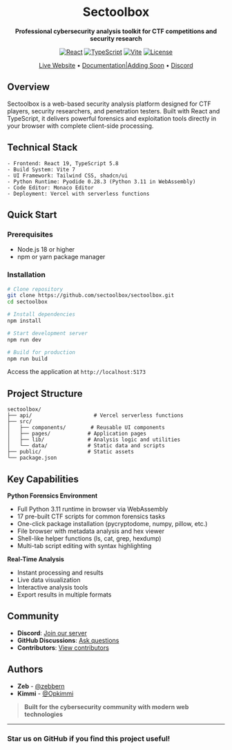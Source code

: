 <div align="center">

# Sectoolbox

**Professional cybersecurity analysis toolkit for CTF competitions and security research**

[![React](https://img.shields.io/badge/React-19.1-61DAFB?logo=react)](https://react.dev)
[![TypeScript](https://img.shields.io/badge/TypeScript-5.8-3178C6?logo=typescript)](https://www.typescriptlang.org/)
[![Vite](https://img.shields.io/badge/Vite-7.1-646CFF?logo=vite)](https://vitejs.dev)
[![License](https://img.shields.io/badge/License-MIT-green.svg)](LICENSE)

[Live Website](https://sectoolbox.vercel.app/) • [Documentation|Adding Soon]() • [Discord](https://discord.gg/SvvKKMzE5Q)

</div>

## Overview

Sectoolbox is a web-based security analysis platform designed for CTF players, security researchers, and penetration testers. Built with React and TypeScript, it delivers powerful forensics and exploitation tools directly in your browser with complete client-side processing.

## Technical Stack
```
- Frontend: React 19, TypeScript 5.8
- Build System: Vite 7
- UI Framework: Tailwind CSS, shadcn/ui
- Python Runtime: Pyodide 0.28.3 (Python 3.11 in WebAssembly)
- Code Editor: Monaco Editor
- Deployment: Vercel with serverless functions
```

## Quick Start

### Prerequisites
- Node.js 18 or higher
- npm or yarn package manager

### Installation

```bash
# Clone repository
git clone https://github.com/sectoolbox/sectoolbox.git
cd sectoolbox

# Install dependencies
npm install

# Start development server
npm run dev

# Build for production
npm run build
```

Access the application at `http://localhost:5173`

## Project Structure

```
sectoolbox/
├── api/                    # Vercel serverless functions
├── src/
│   ├── components/        # Reusable UI components
│   ├── pages/            # Application pages
│   ├── lib/              # Analysis logic and utilities
│   └── data/             # Static data and scripts
├── public/               # Static assets
└── package.json
```

## Key Capabilities

**Python Forensics Environment**
- Full Python 3.11 runtime in browser via WebAssembly
- 17 pre-built CTF scripts for common forensics tasks
- One-click package installation (pycryptodome, numpy, pillow, etc.)
- File browser with metadata analysis and hex viewer
- Shell-like helper functions (ls, cat, grep, hexdump)
- Multi-tab script editing with syntax highlighting

**Real-Time Analysis**
- Instant processing and results
- Live data visualization
- Interactive analysis tools
- Export results in multiple formats

## Community

- **Discord**: [Join our server](https://discord.gg/SvvKKMzE5Q)
- **GitHub Discussions**: [Ask questions](https://github.com/sectoolbox/sectoolbox/discussions)
- **Contributors**: [View contributors](https://github.com/sectoolbox/sectoolbox/graphs/contributors)

## Authors

- **Zeb** - [@zebbern](https://github.com/zebbern)
- **Kimmi** - [@Opkimmi](https://github.com/Opkimmi)

> **Built for the cybersecurity community with modern web technologies**

---

### Star us on GitHub if you find this project useful!

